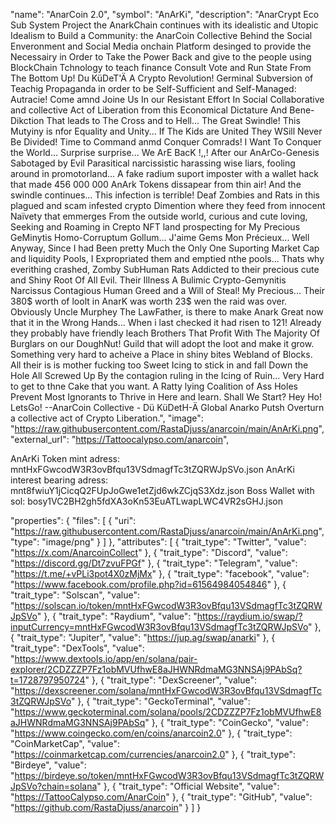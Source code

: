 
  "name": "AnarCoin 2.0",
 "symbol": "AnArKi",
  "description": "AnarCrypt Eco Sub System Project the AnarkChain continues with its idealistic and Utopic Idealism to Build a Community: the AnarCoin Collective Behind the Social Enveronment and Social Media onchain Platform desinged to provide the Necessairy in Order to Take the Power Back and give to the people using BlockChain Tchnology to teach finance Consult Vote and Run State From The Bottom Up! Du KüDeT'Ä   A Crypto Revolution! Germinal Subversion of Teachig Propaganda in order to be Self-Sufficient and Self-Managed: Autracie! Come amnd Joine Us In our Resistant Effort In Social Collaborative and collective Act of Liberation from this Economical Dictature And Bene-Dikction That leads to The Cross and to Hell... The Great Swindle! This Mutyiny is nfor Equality and Unity... If The Kids are United They WSill Never Be Divided! Time to Command anmd Conquer Comrads! I Want To Conquer the World... Surprise surprise... We ArE BacK !,,! After our AnArCo-Genesis Sabotaged by Evil Parasitical narcissistic harassing wise liars, fooling around in promotorland... A fake radium suport imposter with a wallet hack that made 456 000 000 AnArk Tokens dissapear from thin air! And the swindle continues... This infection is terrible! Deaf Zombies and Rats in this plagued and scam infested crypto Dimention where they feed from innocent Naïvety that emmerges From the outside world, curious and cute loving, Seeking and Roaming in Crepto NFT land prospecting for My Precious GeMinytis Homo-Corruptum Gollum... J'aime Gems Mon Précieux... Well Anyway, Since I had Been pretty Much the Only One Suporting Market Cap and liquidity Pools, I Expropriated them and emptied nthe pools... Thats why everithing crashed, Zomby SubHuman Rats Addicted to their precious cute and Shiny Root Of All Evil. Their Illness A Bulimic Crypto-Gemynitis Narcissus Contagious Human Greed and a Will of Steal! My Precious... Their 380$ worth of loolt in AnarK was worth 23$ wen the raid was over. Obviously Uncle Murphey  The LawFather, is there to make Anark Great now that it in the Wrong Hands... When i last checked it had risen to 121! Already they probably have friendly leach Brothers That Profit With The Majority Of Burglars on our DoughNut! Guild  that will adopt the loot and make it grow. Something very hard to acheive a Place in shiny bites Webland of Blocks. All their is is mother fucking too Sweet Icing to stick in and fall Down the Hole All Screwed Up By the contagion ruling  in the Icing of Ruin... Very Hard  to get to thne Cake that  you want. A Ratty lying Coalition of Ass Holes Prevent Most Ignorants to Thrive in Here and learn. Shall We Start? Hey Ho! LetsGo! --AnarCoin Collective - Dü KüDetH-Ä Global Anarko Putsh Overturn a collective act of Crypto Liberation.",
  "image":  "https://raw.githubusercontent.com/RastaDjuss/anarcoin/main/AnArKi.png",
  "external_url": "https://Tattoocalypso.com/anarcoin",
  
  AnArKi Token mint adress: mntHxFGwcodW3R3ovBfqu13VSdmagfTc3tZQRWJpSVo.json
  AnArKi interest bearing adress: mnt8fwiuY1jCicqQ2FUpJoGwe1etZjd6wkZCjqS3Xdz.json
  Boss Wallet with sol: bosy1VC2BH2gh5fdXA3oKn53EuATLwapLWC4VR2sGHJ.json

  
  "properties": {
    "files": [
      {
        "uri": "https://raw.githubusercontent.com/RastaDjuss/anarcoin/main/AnArKi.png",
        "type": "image/png"
      }
    ]
  },
  "attributes": [
    {
      "trait_type": "Twitter",
      "value": "https://x.com/AnarcoinCollect"
    },
    {
      "trait_type": "Discord",
      "value": "https://discord.gg/Dt7zvuFPGf"
    },
    {
      "trait_type": "Telegram",
      "value": "https://t.me/+vPLi3pot4X0zMjMx"
    },
    {
      "trait_type": "facebook",
      "value": "https://www.facebook.com/profile.php?id=61564984054846"
    },
    {
      "trait_type": "Solscan",
      "value": "https://solscan.io/token/mntHxFGwcodW3R3ovBfqu13VSdmagfTc3tZQRWJpSVo"
    },
    {
      "trait_type": "Raydium",
      "value": "https://raydium.io/swap/?inputCurrency=mntHxFGwcodW3R3ovBfqu13VSdmagfTc3tZQRWJpSVo"
    },
    {
      "trait_type": "Jupiter",
      "value": "https://jup.ag/swap/anarki"
    },
    {
      "trait_type": "DexTools",
      "value": "https://www.dextools.io/app/en/solana/pair-explorer/2CDZZZP7Fz1obMVUfhwE8aJHWNRdmaMG3NNSAj9PAbSq?t=1728797950724"
    },
    {
      "trait_type": "DexScreener",
      "value": "https://dexscreener.com/solana/mntHxFGwcodW3R3ovBfqu13VSdmagfTc3tZQRWJpSVo"
    },
    {
      "trait_type": "GeckoTerminal",
      "value": "https://www.geckoterminal.com/solana/pools/2CDZZZP7Fz1obMVUfhwE8aJHWNRdmaMG3NNSAj9PAbSq"
    },
    {
      "trait_type": "CoinGecko",
      "value": "https://www.coingecko.com/en/coins/anarcoin2.0"
    },
    {
      "trait_type": "CoinMarketCap",
      "value": "https://coinmarketcap.com/currencies/anarcoin2.0"
    },
    {
      "trait_type": "Birdeye",
      "value": "https://birdeye.so/token/mntHxFGwcodW3R3ovBfqu13VSdmagfTc3tZQRWJpSVo?chain=solana"
    },
    {
      "trait_type": "Official Website",
      "value": "https://TattooCalypso.com/AnarCoin"
    },
    {
      "trait_type": "GitHub",
      "value": "https://github.com/RastaDjuss/anarcoin"
    }
    ]
}
